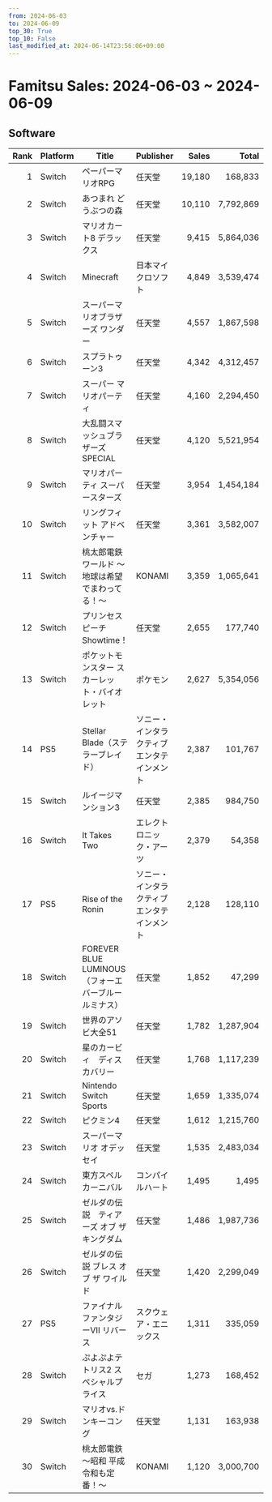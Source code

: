 ```yaml
---
from: 2024-06-03
to: 2024-06-09
top_30: True
top_10: False
last_modified_at: 2024-06-14T23:56:06+09:00
---
```

# Famitsu Sales: 2024-06-03 ~ 2024-06-09
## Software
| Rank | Platform | Title | Publisher | Sales | Total | Rate | New |
| -: | -- | -- | -- | -: | -: | -: | -- |
| 1 | Switch | ペーパーマリオRPG | 任天堂 | 19,180 | 168,833 | 40% |  |
| 2 | Switch | あつまれ どうぶつの森 | 任天堂 | 10,110 | 7,792,869 | 20% |  |
| 3 | Switch | マリオカート8 デラックス | 任天堂 | 9,415 | 5,864,036 | 20% |  |
| 4 | Switch | Minecraft | 日本マイクロソフト | 4,849 | 3,539,474 | 20% |  |
| 5 | Switch | スーパーマリオブラザーズ ワンダー | 任天堂 | 4,557 | 1,867,598 | 20% |  |
| 6 | Switch | スプラトゥーン3 | 任天堂 | 4,342 | 4,312,457 | 20% |  |
| 7 | Switch | スーパー マリオパーティ | 任天堂 | 4,160 | 2,294,450 | 20% |  |
| 8 | Switch | 大乱闘スマッシュブラザーズ SPECIAL | 任天堂 | 4,120 | 5,521,954 | 20% |  |
| 9 | Switch | マリオパーティ スーパースターズ | 任天堂 | 3,954 | 1,454,184 | 20% |  |
| 10 | Switch | リングフィット アドベンチャー | 任天堂 | 3,361 | 3,582,007 | 20% |  |
| 11 | Switch | 桃太郎電鉄ワールド 〜地球は希望でまわってる！〜 | KONAMI | 3,359 | 1,065,641 | 20% |  |
| 12 | Switch | プリンセスピーチ Showtime！ | 任天堂 | 2,655 | 177,740 | 20% |  |
| 13 | Switch | ポケットモンスター スカーレット・バイオレット | ポケモン | 2,627 | 5,354,056 | 20% |  |
| 14 | PS5 | Stellar Blade（ステラーブレイド） | ソニー・インタラクティブエンタテインメント | 2,387 | 101,767 | 20% |  |
| 15 | Switch | ルイージマンション3 | 任天堂 | 2,385 | 984,750 | 20% |  |
| 16 | Switch | It Takes Two | エレクトロニック・アーツ | 2,379 | 54,358 | 20% |  |
| 17 | PS5 | Rise of the Ronin | ソニー・インタラクティブエンタテインメント | 2,128 | 128,110 | 20% |  |
| 18 | Switch | FOREVER BLUE LUMINOUS（フォーエバーブルー ルミナス） | 任天堂 | 1,852 | 47,299 | 20% |  |
| 19 | Switch | 世界のアソビ大全51 | 任天堂 | 1,782 | 1,287,904 | 20% |  |
| 20 | Switch | 星のカービィ　ディスカバリー | 任天堂 | 1,768 | 1,117,239 | 20% |  |
| 21 | Switch | Nintendo Switch Sports | 任天堂 | 1,659 | 1,335,074 | 20% |  |
| 22 | Switch | ピクミン4 | 任天堂 | 1,612 | 1,215,760 | 20% |  |
| 23 | Switch | スーパーマリオ オデッセイ | 任天堂 | 1,535 | 2,483,034 | 20% |  |
| 24 | Switch | 東方スペルカーニバル | コンパイルハート | 1,495 | 1,495 | 60% |  |
| 25 | Switch | ゼルダの伝説　ティアーズ オブ ザ キングダム | 任天堂 | 1,486 | 1,987,736 | 20% |  |
| 26 | Switch | ゼルダの伝説 ブレス オブ ザ ワイルド | 任天堂 | 1,420 | 2,299,049 | 20% |  |
| 27 | PS5 | ファイナルファンタジーVII リバース | スクウェア・エニックス | 1,311 | 335,059 | 20% |  |
| 28 | Switch | ぷよぷよテトリス2 スペシャルプライス | セガ | 1,273 | 168,452 | 20% |  |
| 29 | Switch | マリオvs.ドンキーコング | 任天堂 | 1,131 | 163,938 | 20% |  |
| 30 | Switch | 桃太郎電鉄 〜昭和 平成 令和も定番！〜 | KONAMI | 1,120 | 3,000,700 | 20% |  |